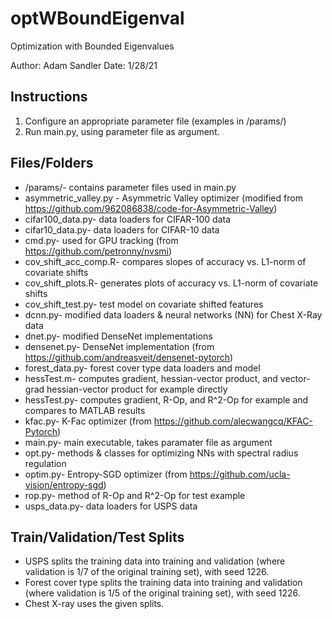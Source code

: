 # optWBoundEigenval
Optimization with Bounded Eigenvalues

Author: Adam Sandler
Date: 1/28/21

## Instructions

  1. Configure an appropriate parameter file (examples in /params/)
  2. Run main.py, using parameter file as argument.

## Files/Folders

- /params/- contains parameter files used in main.py
- asymmetric_valley.py - Asymmetric Valley optimizer (modified from https://github.com/962086838/code-for-Asymmetric-Valley)
- cifar100_data.py- data loaders for CIFAR-100 data
- cifar10_data.py- data loaders for CIFAR-10 data
- cmd.py- used for GPU tracking (from https://github.com/petronny/nvsmi)
- cov_shift_acc_comp.R- compares slopes of accuracy vs. L1-norm of covariate shifts
- cov_shift_plots.R- generates plots of accuracy vs. L1-norm of covariate shifts
- cov_shift_test.py- test model on covariate shifted features
- dcnn.py- modified data loaders & neural networks (NN) for Chest X-Ray data
- dnet.py- modified DenseNet implementations
- densenet.py- DenseNet implementation (from https://github.com/andreasveit/densenet-pytorch)
- forest_data.py- forest cover type data loaders and model
- hessTest.m- computes gradient, hessian-vector product, and vector-grad hessian-vector product for example directly
- hessTest.py- computes gradient, R-Op, and R^2-Op for example and compares to MATLAB results
- kfac.py- K-Fac optimizer (from https://github.com/alecwangcq/KFAC-Pytorch)
- main.py- main executable, takes paramater file as argument
- opt.py- methods & classes for optimizing NNs with spectral radius regulation
- optim.py- Entropy-SGD optimizer (from https://github.com/ucla-vision/entropy-sgd)
- rop.py- method of R-Op and R^2-Op for test example
- usps_data.py- data loaders for USPS data

## Train/Validation/Test Splits

- USPS splits the training data into training and validation (where validation is 1/7 of the original training set), with seed 1226.
- Forest cover type splits the training data into training and validation (where validation is 1/5 of the original training set), with seed 1226.
- Chest X-ray uses the given splits.
